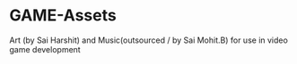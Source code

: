 # GAME-Assets
Art (by Sai Harshit) and Music(outsourced / by Sai Mohit.B) for use in video game development
